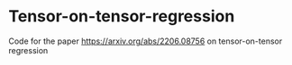 # Tensor-on-tensor-regression
Code for the paper https://arxiv.org/abs/2206.08756 on tensor-on-tensor regression
